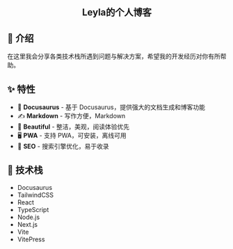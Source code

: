 <h2 align="center">
Leyla的个人博客
</h2>

## 👋 介绍

在这里我会分享各类技术栈所遇到问题与解决方案，希望我的开发经历对你有所帮助。

## ✨ 特性

- 🦖 **Docusaurus** - 基于 Docusaurus，提供强大的文档生成和博客功能
- ✍️ **Markdown** - 写作方便，Markdown
- 🎨 **Beautiful** - 整洁，美观，阅读体验优先
- 🖥️ **PWA** - 支持 PWA，可安装，离线可用
- 💯 **SEO** - 搜索引擎优化，易于收录

## :wrench: 技术栈

- Docusaurus
- TailwindCSS
- React
- TypeScript
- Node.js
- Next.js
- Vite
- VitePress

